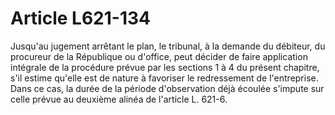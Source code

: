 # Article L621-134

Jusqu'au jugement arrêtant le plan, le tribunal, à la demande du débiteur, du procureur de la République ou d'office, peut décider de faire application intégrale de la procédure prévue par les sections 1 à 4 du présent chapitre, s'il estime qu'elle est de nature à favoriser le redressement de l'entreprise.   Dans ce cas, la durée de la période d'observation déjà écoulée s'impute sur celle prévue au deuxième alinéa de l'article L. 621-6.